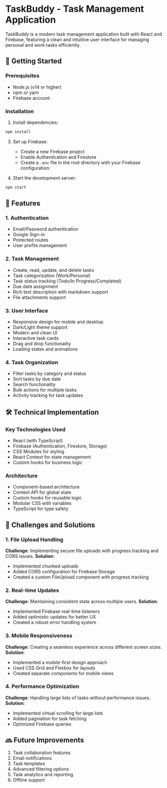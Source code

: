 # TaskBuddy - Task Management Application

TaskBuddy is a modern task management application built with React and Firebase, featuring a clean and intuitive user interface for managing personal and work tasks efficiently.

## 🚀 Getting Started

### Prerequisites

- Node.js (v14 or higher)
- npm or yarn
- Firebase account

### Installation

1. Install dependencies:

```bash
npm install
```

3. Set up Firebase:

   - Create a new Firebase project
   - Enable Authentication and Firestore
   - Create a `.env` file in the root directory with your Firebase configuration:

4. Start the development server:

```bash
npm start
```

## 🎯 Features

### 1. Authentication

- Email/Password authentication
- Google Sign-in
- Protected routes
- User profile management

### 2. Task Management

- Create, read, update, and delete tasks
- Task categorization (Work/Personal)
- Task status tracking (Todo/In Progress/Completed)
- Due date assignment
- Rich text description with markdown support
- File attachments support

### 3. User Interface

- Responsive design for mobile and desktop
- Dark/Light theme support
- Modern and clean UI
- Interactive task cards
- Drag and drop functionality
- Loading states and animations

### 4. Task Organization

- Filter tasks by category and status
- Sort tasks by due date
- Search functionality
- Bulk actions for multiple tasks
- Activity tracking for task updates

## 🛠️ Technical Implementation

### Key Technologies Used

- React (with TypeScript)
- Firebase (Authentication, Firestore, Storage)
- CSS Modules for styling
- React Context for state management
- Custom hooks for business logic

### Architecture

- Component-based architecture
- Context API for global state
- Custom hooks for reusable logic
- Modular CSS with variables
- TypeScript for type safety

## 💪 Challenges and Solutions

### 1. File Upload Handling

**Challenge**: Implementing secure file uploads with progress tracking and CORS issues.
**Solution**:

- Implemented chunked uploads
- Added CORS configuration for Firebase Storage
- Created a custom FileUpload component with progress tracking

### 2. Real-time Updates

**Challenge**: Maintaining consistent state across multiple users.
**Solution**:

- Implemented Firebase real-time listeners
- Added optimistic updates for better UX
- Created a robust error handling system

### 3. Mobile Responsiveness

**Challenge**: Creating a seamless experience across different screen sizes.
**Solution**:

- Implemented a mobile-first design approach
- Used CSS Grid and Flexbox for layouts
- Created separate components for mobile views

### 4. Performance Optimization

**Challenge**: Handling large lists of tasks without performance issues.
**Solution**:

- Implemented virtual scrolling for large lists
- Added pagination for task fetching
- Optimized Firebase queries

## 🔜 Future Improvements

1. Task collaboration features
2. Email notifications
3. Task templates
4. Advanced filtering options
5. Task analytics and reporting
6. Offline support
